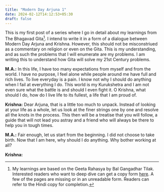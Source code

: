 ```yaml
---
title: "Modern Day Arjuna 1"
date: 2024-02-12T14:12:53+05:30
draft: false
---
```


This is my first post of a series where I go in detail about my learnings from The Bhagavad Gita[^1]. I intend to write it in a form of a dialogue between Modern Day Arjuna and Krishna. However, this should not be misconstriued as a commentary on religion or even on the Gita. This is my understanding, and as such the problems that I will enumerate are my problems. I am writing this to understand how Gita will solve my 21st Century problems.

**M.A.:** In this life, I have too many expectations from myself and from the world. I have no purpose, I feel alone while people around me have full and rich lives. To live everyday is a pain. I know not why I should do anything when I fail at everything I do. This world is my Kurukshetra and I am not even sure what the battle is and should I even fight it. O Krishna, what should I do, how do I live life to its fullest, a life that I am proud of.

**Krishna:** Dear Arjuna, that is a little too much to unpack. Instead of looking at your life as a whole, let us look at the finer strings one by one and resolve all the knots in the process. This then will be a treatise that you will follow, a guide that will not lead you astray and a friend who will always be there to help you in tough times.

**M.A.:** Fair enough, let us start from the beginning. I did not choose to take birth. Now that I am here, why should I do anything. Why bother working at all?

**Krishna:** 

[^1]: My learnings are based on the Geeta Rahasya by Bal Gangadhar Tilak. Interested readers who want to deep dive can get a copy form [here](https://archive.org/details/SrimadBhagavadGitaRahasya-BgTilak-Volumes1And2). A few of the pages are missing or in an unreadable form. Readers can refer to the Hindi copy for completion.